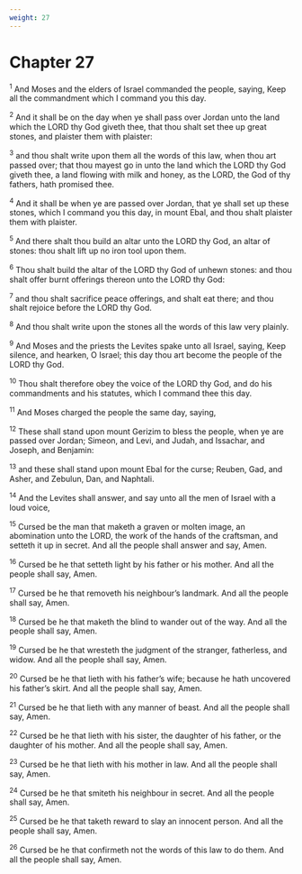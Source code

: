 ```yaml
---
weight: 27
---
```


# Chapter 27

<sup>1</sup> And Moses and the elders of Israel commanded the people, saying, Keep all the commandment which I command you this day. 

<sup>2</sup> And it shall be on the day when ye shall pass over Jordan unto the land which the LORD thy God giveth thee, that thou shalt set thee up great stones, and plaister them with plaister: 

<sup>3</sup> and thou shalt write upon them all the words of this law, when thou art passed over; that thou mayest go in unto the land which the LORD thy God giveth thee, a land flowing with milk and honey, as the LORD, the God of thy fathers, hath promised thee. 

<sup>4</sup> And it shall be when ye are passed over Jordan, that ye shall set up these stones, which I command you this day, in mount Ebal, and thou shalt plaister them with plaister. 

<sup>5</sup> And there shalt thou build an altar unto the LORD thy God, an altar of stones: thou shalt lift up no iron tool upon them. 

<sup>6</sup> Thou shalt build the altar of the LORD thy God of unhewn stones: and thou shalt offer burnt offerings thereon unto the LORD thy God: 

<sup>7</sup> and thou shalt sacrifice peace offerings, and shalt eat there; and thou shalt rejoice before the LORD thy God. 

<sup>8</sup> And thou shalt write upon the stones all the words of this law very plainly. 

<sup>9</sup> And Moses and the priests the Levites spake unto all Israel, saying, Keep silence, and hearken, O Israel; this day thou art become the people of the LORD thy God. 

<sup>10</sup> Thou shalt therefore obey the voice of the LORD thy God, and do his commandments and his statutes, which I command thee this day. 

<sup>11</sup> And Moses charged the people the same day, saying, 

<sup>12</sup> These shall stand upon mount Gerizim to bless the people, when ye are passed over Jordan; Simeon, and Levi, and Judah, and Issachar, and Joseph, and Benjamin: 

<sup>13</sup> and these shall stand upon mount Ebal for the curse; Reuben, Gad, and Asher, and Zebulun, Dan, and Naphtali. 

<sup>14</sup> And the Levites shall answer, and say unto all the men of Israel with a loud voice, 

<sup>15</sup> Cursed be the man that maketh a graven or molten image, an abomination unto the LORD, the work of the hands of the craftsman, and setteth it up in secret. And all the people shall answer and say, Amen. 

<sup>16</sup> Cursed be he that setteth light by his father or his mother. And all the people shall say, Amen. 

<sup>17</sup> Cursed be he that removeth his neighbour’s landmark. And all the people shall say, Amen. 

<sup>18</sup> Cursed be he that maketh the blind to wander out of the way. And all the people shall say, Amen. 

<sup>19</sup> Cursed be he that wresteth the judgment of the stranger, fatherless, and widow. And all the people shall say, Amen. 

<sup>20</sup> Cursed be he that lieth with his father’s wife; because he hath uncovered his father’s skirt. And all the people shall say, Amen. 

<sup>21</sup> Cursed be he that lieth with any manner of beast. And all the people shall say, Amen. 

<sup>22</sup> Cursed be he that lieth with his sister, the daughter of his father, or the daughter of his mother. And all the people shall say, Amen. 

<sup>23</sup> Cursed be he that lieth with his mother in law. And all the people shall say, Amen. 

<sup>24</sup> Cursed be he that smiteth his neighbour in secret. And all the people shall say, Amen. 

<sup>25</sup> Cursed be he that taketh reward to slay an innocent person. And all the people shall say, Amen. 

<sup>26</sup> Cursed be he that confirmeth not the words of this law to do them. And all the people shall say, Amen. 


